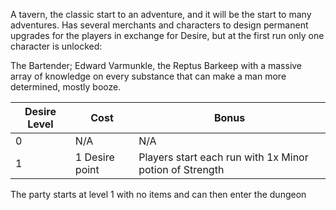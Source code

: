 A tavern, the classic start to an adventure, and it will be the start to many adventures. Has several merchants and characters to design permanent upgrades for the players in exchange for Desire, but at the first run only one character is unlocked:

The Bartender; Edward Varmunkle, the Reptus Barkeep with a massive array of knowledge on every substance that can make a man more determined, mostly booze.


| Desire Level | Cost           | Bonus                                                   |
| ------------ | -------------- | ------------------------------------------------------- |
| 0            | N/A            | N/A                                                     |
| 1            | 1 Desire point | Players start each run with 1x Minor potion of Strength |

The party starts at level 1 with no items and can then enter the dungeon
